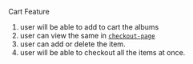 Cart Feature

1. user will be able to add to cart the albums
2. user can view the same in [`checkout-page`](https://localhost:3000/checkout)
3. user can add or delete the item.
4. user will be able to checkout all the items at once.